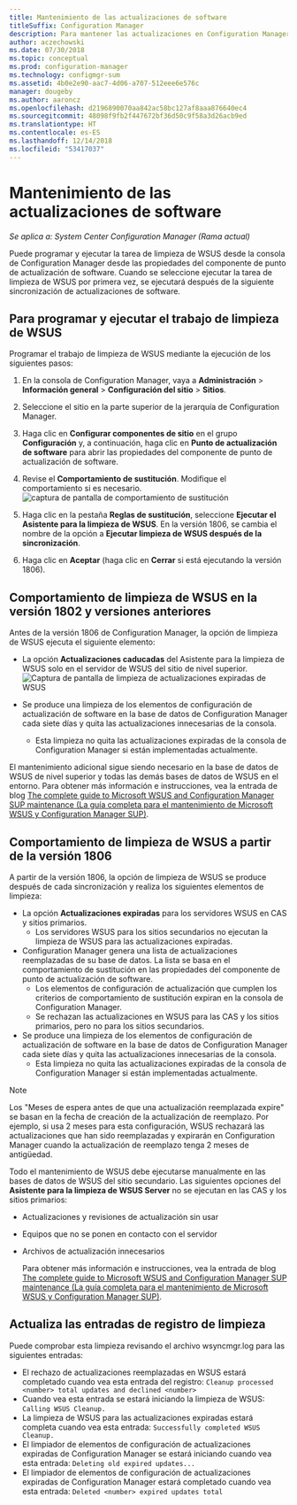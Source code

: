 ```yaml
---
title: Mantenimiento de las actualizaciones de software
titleSuffix: Configuration Manager
description: Para mantener las actualizaciones en Configuration Manager, puede programar la tarea de limpieza de WSUS o ejecutarla de forma manual.
author: aczechowski
ms.date: 07/30/2018
ms.topic: conceptual
ms.prod: configuration-manager
ms.technology: configmgr-sum
ms.assetid: 4b0e2e90-aac7-4d06-a707-512eee6e576c
manager: dougeby
ms.author: aaroncz
ms.openlocfilehash: d2196890070aa842ac58bc127af8aaa876640ec4
ms.sourcegitcommit: 48098f9fb2f447672bf36d50c9f58a3d26acb9ed
ms.translationtype: HT
ms.contentlocale: es-ES
ms.lasthandoff: 12/14/2018
ms.locfileid: "53417037"
---
```

# <a name="software-updates-maintenance"></a>Mantenimiento de las actualizaciones de software

*Se aplica a: System Center Configuration Manager (Rama actual)*

Puede programar y ejecutar la tarea de limpieza de WSUS desde la consola de Configuration Manager desde las propiedades del componente de punto de actualización de software. Cuando se seleccione ejecutar la tarea de limpieza de WSUS por primera vez, se ejecutará después de la siguiente sincronización de actualizaciones de software.  

## <a name="to-schedule-and-run-the-wsus-cleanup-job"></a>Para programar y ejecutar el trabajo de limpieza de WSUS 
Programar el trabajo de limpieza de WSUS mediante la ejecución de los siguientes pasos:   

1.  En la consola de Configuration Manager, vaya a **Administración** > **Información general** > **Configuración del sitio** > **Sitios**. 
2. Seleccione el sitio en la parte superior de la jerarquía de Configuration Manager. 

3.  Haga clic en **Configurar componentes de sitio** en el grupo **Configuración** y, a continuación, haga clic en **Punto de actualización de software** para abrir las propiedades del componente de punto de actualización de software.  

4. Revise el **Comportamiento de sustitución**. Modifique el comportamiento si es necesario. 
![captura de pantalla de comportamiento de sustitución](media/sccm-supersedence-behavior.PNG)

5.  Haga clic en la pestaña **Reglas de sustitución**, seleccione **Ejecutar el Asistente para la limpieza de WSUS**. En la versión 1806, se cambia el nombre de la opción a **Ejecutar limpieza de WSUS después de la sincronización**. 
 
6. Haga clic en **Aceptar** (haga clic en **Cerrar** si está ejecutando la versión 1806).

## <a name="wsus-cleanup-behavior-in-version-1802-and-earlier"></a>Comportamiento de limpieza de WSUS en la versión 1802 y versiones anteriores
Antes de la versión 1806 de Configuration Manager, la opción de limpieza de WSUS ejecuta el siguiente elemento: 
- La opción **Actualizaciones caducadas** del Asistente para la limpieza de WSUS solo en el servidor de WSUS del sitio de nivel superior. 
![Captura de pantalla de limpieza de actualizaciones expiradas de WSUS](media/wsus-cleanup-expired.PNG)

-  Se produce una limpieza de los elementos de configuración de actualización de software en la base de datos de Configuration Manager cada siete días y quita las actualizaciones innecesarias de la consola. 
   - Esta limpieza no quita las actualizaciones expiradas de la consola de Configuration Manager si están implementadas actualmente. 

El mantenimiento adicional sigue siendo necesario en la base de datos de WSUS de nivel superior y todas las demás bases de datos de WSUS en el entorno. Para obtener más información e instrucciones, vea la entrada de blog [The complete guide to Microsoft WSUS and Configuration Manager SUP maintenance (La guía completa para el mantenimiento de Microsoft WSUS y Configuration Manager SUP)](https://blogs.technet.microsoft.com/configurationmgr/2016/01/26/the-complete-guide-to-microsoft-wsus-and-configuration-manager-sup-maintenance/). 


## <a name="wsus-cleanup-behavior-starting-in-version-1806"></a>Comportamiento de limpieza de WSUS a partir de la versión 1806
A partir de la versión 1806, la opción de limpieza de WSUS se produce después de cada sincronización y realiza los siguientes elementos de limpieza: <!--1357898 -->
- La opción **Actualizaciones expiradas** para los servidores WSUS en CAS y sitios primarios.
    - Los servidores WSUS para los sitios secundarios no ejecutan la limpieza de WSUS para las actualizaciones expiradas. 
- Configuration Manager genera una lista de actualizaciones reemplazadas de su base de datos. La lista se basa en el comportamiento de sustitución en las propiedades del componente de punto de actualización de software. 
    - Los elementos de configuración de actualización que cumplen los criterios de comportamiento de sustitución expiran en la consola de Configuration Manager.
    - Se rechazan las actualizaciones en WSUS para las CAS y los sitios primarios, pero no para los sitios secundarios.
- Se produce una limpieza de los elementos de configuración de actualización de software en la base de datos de Configuration Manager cada siete días y quita las actualizaciones innecesarias de la consola. 
    - Esta limpieza no quita las actualizaciones expiradas de la consola de Configuration Manager si están implementadas actualmente. 

> [!NOTE]
> Los "Meses de espera antes de que una actualización reemplazada expire" se basan en la fecha de creación de la actualización de reemplazo. Por ejemplo, si usa 2 meses para esta configuración, WSUS rechazará las actualizaciones que han sido reemplazadas y expirarán en Configuration Manager cuando la actualización de reemplazo tenga 2 meses de antigüedad. 

Todo el mantenimiento de WSUS debe ejecutarse manualmente en las bases de datos de WSUS del sitio secundario. Las siguientes opciones del **Asistente para la limpieza de WSUS Server** no se ejecutan en las CAS y los sitios primarios:

- Actualizaciones y revisiones de actualización sin usar
- Equipos que no se ponen en contacto con el servidor
- Archivos de actualización innecesarios

  Para obtener más información e instrucciones, vea la entrada de blog [The complete guide to Microsoft WSUS and Configuration Manager SUP maintenance (La guía completa para el mantenimiento de Microsoft WSUS y Configuration Manager SUP)](https://blogs.technet.microsoft.com/configurationmgr/2016/01/26/the-complete-guide-to-microsoft-wsus-and-configuration-manager-sup-maintenance/). 

## <a name="updates-cleanup-log-entries"></a>Actualiza las entradas de registro de limpieza
 
Puede comprobar esta limpieza revisando el archivo wsyncmgr.log para las siguientes entradas: 
  - El rechazo de actualizaciones reemplazadas en WSUS estará completado cuando vea esta entrada del registro: `Cleanup processed <number> total updates and declined <number>`
  - Cuando vea esta entrada se estará iniciando la limpieza de WSUS: `Calling WSUS Cleanup.`
  - La limpieza de WSUS para las actualizaciones expiradas estará completa cuando vea esta entrada: `Successfully completed WSUS Cleanup.`
  - El limpiador de elementos de configuración de actualizaciones expiradas de Configuration Manager se estará iniciando cuando vea esta entrada: `Deleting old expired updates...`
  - El limpiador de elementos de configuración de actualizaciones expiradas de Configuration Manager estará completado cuando vea esta entrada: `Deleted <number> expired updates total`
